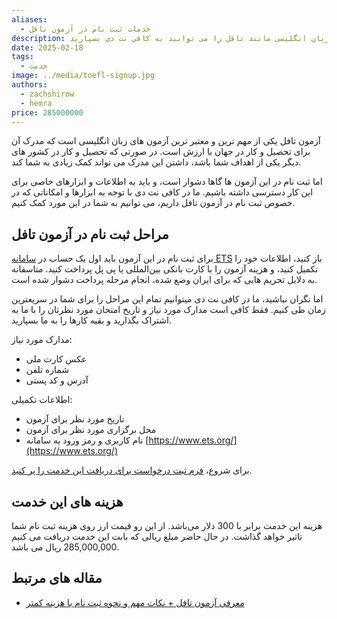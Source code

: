 ```yaml
---
aliases:
  - خدمات ثبت نام در آزمون تافل
description: ثبت نام در آزمون های بین المللی زبان انگلیسی مانند تافل را می توانید به کافی نت دی بسپارید.
date: 2025-02-18
tags:
  - خدمت
image: ../media/toefl-signup.jpg
authors:
  - zachshirow
  - hemra
price: 285000000
---
```


آزمون تافل یکی از مهم ترین و معتبر ترین آزمون های زبان انگلیسی است که مدرک آن برای تحصیل و کار در جهان با ارزش است. در صورتی که تحصیل و کار در کشور های دیگر یکی از اهداف شما باشد، داشتن این مدرک می تواند کمک زیادی به شما کند.

اما ثبت نام در این آزمون ها گاها دشوار است، و باید به اطلاعات و ابزارهای خاصی برای این کار دسترسی داشته باشیم. ما در کافی نت دی با توجه به ابزارها و امکاناتی که در خصوص ثبت نام در آزمون تافل داریم، می توانیم به شما در این مورد کمک کنیم.

## مراحل ثبت نام در آزمون تافل

برای ثبت نام در این آزمون باید اول یک حساب در [سامانه ETS](https://www.ets.org/) باز کنید، اطلاعات خود را تکمیل کنید، و هزینه آزمون را با کارت بانکی بین‌المللی یا پی پل پرداخت کنید. متاسفانه به دلایل تحریم هایی که برای ایران وضع شده، انجام مرحله پرداخت دشوار شده است. 

اما نگران نباشید، ما در کافی نت دی میتوانیم تمام این مراحل را برای شما در سریعترین زمان طی کنیم. فقط کافی است مدارک مورد نیاز و تاریخ امتحان مورد نظرتان را با ما به اشتراک بگذارید و بقیه کارها را به ما بسپارید.

مدارک مورد نیاز:

- عکس کارت ملی
- شماره تلفن
- آدرس و کد پستی

اطلاعات تکمیلی:

- تاریخ مورد نظر برای آزمون
- محل برگزاری مورد نظر برای آزمون
- نام کاربری و رمز ورود به سامانه [https://www.ets.org/](https://www.ets.org/)

برای شروع، [فرم ثبت درخواست برای دریافت این خدمت را پر کنید](#lead). 

## هزینه های این خدمت

هزینه این خدمت برابر با 300 دلار می‌باشد. از این رو قیمت ارز روی هزینه ثبت نام شما تاثیر خواهد گذاشت. در حال حاضر مبلغ ریالی که بابت این خدمت دریافت می کنیم 285,000,000 ریال می باشد. 

## مقاله های مرتبط

- [معرفی آزمون تافل + نکات مهم و نحوه ثبت نام با هزینه کمتر](../blog/toefl-exam.md)

